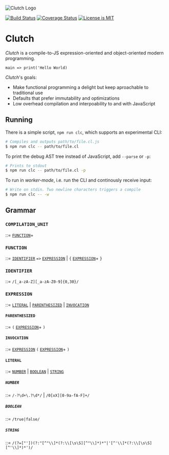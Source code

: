 ![Clutch Logo](https://user-images.githubusercontent.com/168174/45592313-6d608680-b91e-11e8-8edd-f12ee6e74824.png)

[![Build Status](https://travis-ci.org/clutchlang/clutchlang.svg?branch=master)][1]
[![Coverage Status](https://coveralls.io/repos/github/clutchlang/clutchlang/badge.svg?branch=master)][2]
[![License is MIT](https://img.shields.io/github/license/mashape/apistatus.svg)][3]

[1]: https://travis-ci.org/clutchlang/clutchlang
[2]: https://coveralls.io/github/clutchlang/clutchlang?branch=master
[3]: https://choosealicense.com/licenses/mit/

# Clutch

_Clutch_ is a compile-to-JS expression-oriented and object-oriented modern programming.

```
main => print('Hello World)
```

_Clutch_'s goals:

* Make functional programming a delight but keep aproachable to traditional use
* Defaults that prefer immutability and optimizations
* Low overhead compilation and interpoability to and with JavaScript

## Running

There is a simple script, `npm run clc`, which supports an experimental CLI:

```bash
# Compiles and outputs path/to/file.cl.js
$ npm run clc -- path/to/file.cl
```

To print the debug AST tree instead of JavaScript, add `--parse` or `-p`:

```bash
# Prints to stdout
$ npm run clc -- path/to/file.cl -p
```

To run in _worker-mode_, i.e. run the CLI and continously receive input:

```bash
# Write on stdin. Two newline characters triggers a compile
$ npm run clc -- -w
```

## Grammar

### `COMPILATION_UNIT`

::= [`FUNCTION`](#function)+

### `FUNCTION`

::= 
 [`IDENTIFIER`](#identifier) `=>`
 [`EXPRESSION`](#expression) | `{` [`EXPRESSION`](#expression)+ `}`

### `IDENTIFIER`

::= `/[_a-zA-Z][_a-zA-Z0-9]{0,30}/`

### `EXPRESSION`

::= 
  [`LITERAL`](#literal) |
  [`PARENTHESIZED`](#parenthesized) |
  [`INVOCATION`](#invocation)

#### `PARENTHESIZED`

::=
  `(` [`EXPRESSION`](#expression)+ `)`

#### `INVOCATION`

::=
 [`EXPRESSION`](#expression) `(` [`EXPRESSION`](#expression)+ `)`

#### `LITERAL`

::=
 [`NUMBER`](#number) |
 [`BOOLEAN`](#boolean) |
 [`STRING`](#string)

##### `NUMBER`

::= `/-?\d+\.?\d*/` | `/0[xX][0-9a-fA-F]+/`

##### `BOOLEAN`

::= `/true|false/`

##### `STRING`

::= `/(?=["'])(?:"[^"\\]*(?:\\[\s\S][^"\\]*)*"|'[^'\\]*(?:\\[\s\S][^'\\]*)*')/`
